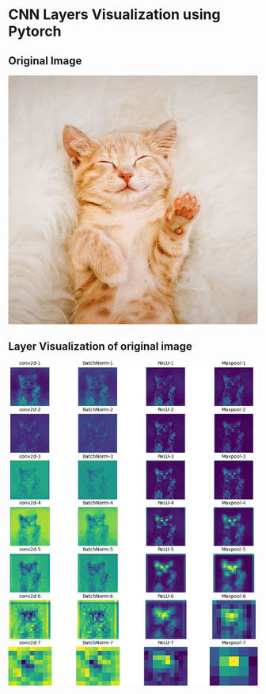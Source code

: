 # CNN Layers Visualization using Pytorch

## Original Image

![Cat](cat.jpg)

## Layer Visualization of original image
![CNN_Viz](feature_maps.jpg)
